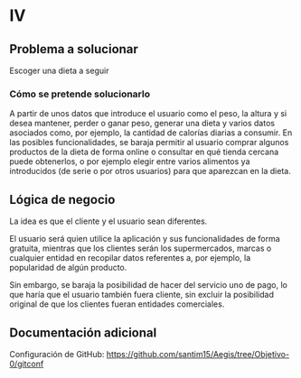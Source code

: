 # IV



## Problema a solucionar
Escoger una dieta a seguir

### Cómo se pretende solucionarlo
A partir de unos datos que introduce el usuario como el peso, la altura y si desea mantener, perder o ganar peso, generar una dieta y varios datos asociados como, por ejemplo, la cantidad de calorías diarias a consumir.
En las posibles funcionalidades, se baraja permitir al usuario comprar algunos productos de la dieta de forma online o consultar en qué tienda cercana puede obtenerlos, o por ejemplo elegir entre varios alimentos ya introducidos (de serie o por otros usuarios) para que aparezcan en la dieta.

## Lógica de negocio
La idea es que el cliente y el usuario sean diferentes.

El usuario será quien utilice la aplicación y sus funcionalidades de forma gratuita, mientras que los clientes serán los supermercados, marcas o cualquier entidad en recopilar datos referentes a, por ejemplo, la popularidad de algún producto.

Sin embargo, se baraja la posibilidad de hacer del servicio uno de pago, lo que haría que el usuario también fuera cliente, sin excluir la posibilidad original de que los clientes fueran entidades comerciales.

## Documentación adicional
Configuración de GitHub:
https://github.com/santim15/Aegis/tree/Objetivo-0/gitconf
